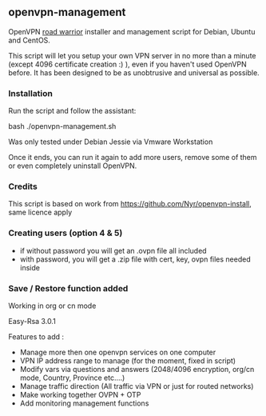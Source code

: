 ## openvpn-management
OpenVPN [road warrior](http://en.wikipedia.org/wiki/Road_warrior_%28computing%29) installer and management script for Debian, Ubuntu and CentOS.

This script will let you setup your own VPN server in no more than a minute (except 4096 certificate creation :) ), even if you haven't used OpenVPN before. It has been designed to be as unobtrusive and universal as possible.

### Installation
Run the script and follow the assistant:

bash ./openvpn-management.sh

Was only tested under Debian Jessie via Vmware Workstation

Once it ends, you can run it again to add more users, remove some of them or even completely uninstall OpenVPN.

### Credits
This script is based on work from https://github.com/Nyr/openvpn-install, same licence apply

### Creating users (option 4 & 5)
- if without password you will get an .ovpn file all included
- with password, you will get a .zip file with cert, key, ovpn files needed inside

### Save / Restore function added

Working in org or cn mode

Easy-Rsa 3.0.1

Features to add :
- Manage more then one openvpn services on one computer
- VPN IP address range to manage (for the moment, fixed in script)
- Modify vars via questions and answers (2048/4096 encryption, org/cn mode, Country, Province etc....)
- Manage traffic direction (All traffic via VPN or just for routed networks)
- Make working together OVPN + OTP
- Add monitoring management functions
